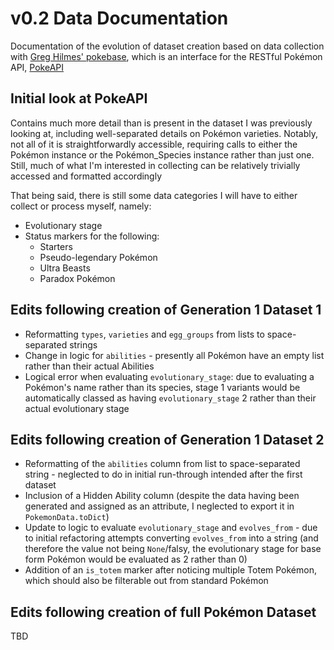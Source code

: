 # v0.2 Data Documentation

Documentation of the evolution of dataset creation based on data collection with [Greg Hilmes' pokebase](https://github.com/PokeAPI/pokebase), which is an interface for the RESTful Pokémon API, [PokeAPI](https://pokeapi.co/)

## Initial look at PokeAPI

Contains much more detail than is present in the dataset I was previously looking at, including well-separated details on Pokémon varieties. Notably, not all of it is straightforwardly accessible, requiring calls to either the Pokémon instance or the Pokémon_Species instance rather than just one. Still, much of what I'm interested in collecting can be relatively trivially accessed and formatted accordingly

That being said, there is still some data categories I will have to either collect or process myself, namely:
- Evolutionary stage
- Status markers for the following:
  - Starters
  - Pseudo-legendary Pokémon
  - Ultra Beasts
  - Paradox Pokémon

## Edits following creation of Generation 1 Dataset 1
- Reformatting `types`, `varieties` and `egg_groups` from lists to space-separated strings
- Change in logic for `abilities` - presently all Pokémon have an empty list rather than their actual Abilities
- Logical error when evaluating `evolutionary_stage`: due to evaluating a Pokémon's name rather than its species, stage 1 variants would be automatically classed as having `evolutionary_stage` 2 rather than their actual evolutionary stage

## Edits following creation of Generation 1 Dataset 2
- Reformatting of the `abilities` column from list to space-separated string - neglected to do in initial run-through intended after the first dataset
- Inclusion of a Hidden Ability column (despite the data having been generated and assigned as an attribute, I neglected to export it in `PokemonData.toDict`)
- Update to logic to evaluate `evolutionary_stage` and `evolves_from` - due to initial refactoring attempts converting `evolves_from` into a string (and therefore the value not being `None`/falsy, the evolutionary stage for base form Pokémon would be evaluated as 2 rather than 0)
- Addition of an `is_totem` marker after noticing multiple Totem Pokémon, which should also be filterable out from standard Pokémon

## Edits following creation of full Pokémon Dataset
TBD
